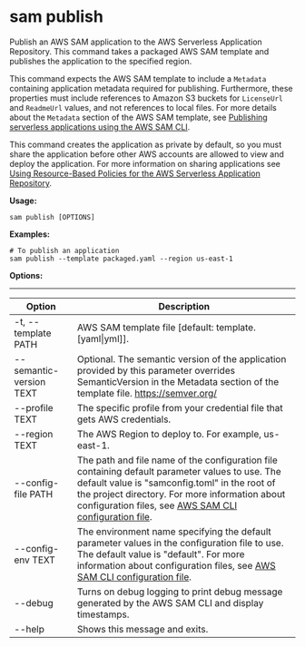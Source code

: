 # sam publish<a name="sam-cli-command-reference-sam-publish"></a>

Publish an AWS SAM application to the AWS Serverless Application Repository\. This command takes a packaged AWS SAM template and publishes the application to the specified region\.

This command expects the AWS SAM template to include a `Metadata` containing application metadata required for publishing\. Furthermore, these properties must include references to Amazon S3 buckets for `LicenseUrl` and `ReadmeUrl` values, and not references to local files\. For more details about the `Metadata` section of the AWS SAM template, see [Publishing serverless applications using the AWS SAM CLI](serverless-sam-template-publishing-applications.md)\.

This command creates the application as private by default, so you must share the application before other AWS accounts are allowed to view and deploy the application\. For more information on sharing applications see [Using Resource\-Based Policies for the AWS Serverless Application Repository](https://docs.aws.amazon.com/serverlessrepo/latest/devguide/access-control-resource-based.html)\.

**Usage:**

```
sam publish [OPTIONS]
```

**Examples:**

```
# To publish an application
sam publish --template packaged.yaml --region us-east-1
```

**Options:**


****  

| Option | Description | 
| --- | --- | 
| \-t, \-\-template PATH | AWS SAM template file \[default: template\.\[yaml\|yml\]\]\. | 
| \-\-semantic\-version TEXT | Optional\. The semantic version of the application provided by this parameter overrides SemanticVersion in the Metadata section of the template file\. [https://semver\.org/](https://semver.org/) | 
| \-\-profile TEXT | The specific profile from your credential file that gets AWS credentials\. | 
| \-\-region TEXT | The AWS Region to deploy to\. For example, us\-east\-1\. | 
| \-\-config\-file PATH | The path and file name of the configuration file containing default parameter values to use\. The default value is "samconfig\.toml" in the root of the project directory\. For more information about configuration files, see [AWS SAM CLI configuration file](serverless-sam-cli-config.md)\. | 
| \-\-config\-env TEXT | The environment name specifying the default parameter values in the configuration file to use\. The default value is "default"\. For more information about configuration files, see [AWS SAM CLI configuration file](serverless-sam-cli-config.md)\. | 
| \-\-debug | Turns on debug logging to print debug message generated by the AWS SAM CLI and display timestamps\. | 
| \-\-help | Shows this message and exits\. | 